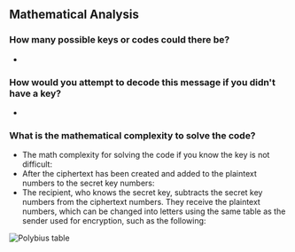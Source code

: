 ## Mathematical Analysis

### How many possible keys or codes could there be? 
* 

### How would you attempt to decode this message if you didn't have a key? 
* 

### What is the mathematical complexity to solve the code?
* The math complexity for solving the code if you know the key is not difficult:
* After the ciphertext has been created and added to the plaintext numbers to the secret key numbers:
* The recipient, who knows the secret key, subtracts the secret key numbers from the ciphertext numbers. They receive the plaintext numbers, which can be changed into letters using the same table as the sender used for encryption, such as the following:

![Polybius table](https://lh3.googleusercontent.com/proxy/QbQIguUrCUX9L7zGx-darqK61qGRV8IxkHJ8dc0TFbqPiaRDsLcAuCaqeXk6uT1hRuAnDAyp6ANINEPzgY3FadzAsxDgXINzXeknIK28uBnXtX3xUfHp5r7kE2SuQ9K-OgH2KOMpF9y0pWg)
